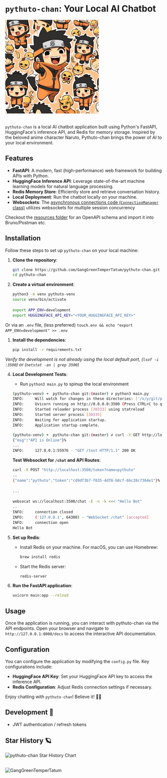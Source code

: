 # `pythuto-chan`: Your Local AI Chatbot

<div align="left">
  <img src="media/pythuto-chan-2.jpg" alt="pythuto-chan" width="300"/>
</div>
<br>

`pythuto-chan` is a local AI chatbot application built using Python's FastAPI, HuggingFace's inference API, and Redis for memory storage. Inspired by the beloved anime character Naruto, Pythuto-chan brings the power of AI to your local environment.

## Features

- **FastAPI**: A modern, fast (high-performance) web framework for building APIs with Python.
- **HuggingFace Inference API**: Leverage state-of-the-art machine learning models for natural language processing.
- **Redis Memory Store**: Efficiently store and retrieve conversation history.
- **Local Deployment**: Run the chatbot locally on your machine.
- **Websockets**: The [asynchronous connections code (`ConnectionManager` class)](src/socket/connections.py) utilizes websockets for multiple session concurrency

Checkout the [resources folder](./resources) for an OpenAPI schema and import it into Bruno/Postman etc.

## Installation

Follow these steps to set up `pythuto-chan` on your local machine:

1. **Clone the repository**:
    ```sh
    git clone https://github.com/GangGreenTemperTatum/pythuto-chan.git
    cd pythuto-chan
    ```

2. **Create a virtual environment**:
    ```sh
    python3 -m venv pythuto-venv
    source venv/bin/activate

    export APP_ENV=development
    export HUGGINGFACE_API_KEY="<YOUR_HUGGINGFACE_API_KEY>"
    ```

Or via an `.env` file, (less preferred) `touch.env && echo "export APP_ENV=development" >> .env`

1. **Install the dependencies**:
    ```sh
    pip install -r requirements.txt
    ```

*Verify the development is not already using the local default port, (`lsof -i :3500`) or (`netstat -an | grep 3500`)*

4. **Local Development Tests**:
   - Run `python3 main.py` to spinup the local environment

    ```sh
    (pythuto-venv) ➜  pythuto-chan git:(master) ✗ python3 main.py           
    INFO:     Will watch for changes in these directories: ['/x/y/git/pythuto-chan']
    INFO:     Uvicorn running on http://0.0.0.0:3500 (Press CTRL+C to quit)
    INFO:     Started reloader process [30333] using statreload
    INFO:     Started server process [30335]
    INFO:     Waiting for application startup.
    INFO:     Application startup complete.
    ``` 

    ```sh
    (pythuto-venv) ➜  pythuto-chan git:(master) ✗ curl -X GET http://localhost:3500/test
    {"msg":"API is Online"}% 
    ...
    INFO:     127.0.0.1:55976 - "GET /test HTTP/1.1" 200 OK
    ```

    **Test Websocket for `/chat` and API Routes**:

    ```sh
    curl -X POST "http://localhost:3500/token?name=pythuto"
    ..
    {"name":"pythuto","token":"cd9df3b7-f035-4df8-b0cf-6bc28c7364e1"}%
    
    ...

    websocat ws://localhost:3500/chat -E -n -k <<< "Hello Bot"
    ..
    INFO:     connection closed
    INFO:     ('127.0.0.1', 64300) - "WebSocket /chat" [accepted]
    INFO:     connection open
    Hello Bot
    ```

5. **Set up Redis**:
    - Install Redis on your machine. For macOS, you can use Homebrew:
        ```sh
        brew install redis
        ```
    - Start the Redis server:
        ```sh
        redis-server
        ```

6. **Run the FastAPI application**:
    ```sh
    uvicorn main:app --reload
    ```

## Usage

Once the application is running, you can interact with pythuto-chan via the API endpoints. Open your browser and navigate to `http://127.0.0.1:8000/docs` to access the interactive API documentation.

## Configuration

You can configure the application by modifying the `config.py` file. Key configurations include:

- **HuggingFace API Key**: Set your HuggingFace API key to access the inference API.
- **Redis Configuration**: Adjust Redis connection settings if necessary.

Enjoy chatting with `pythuto-chan`! Believe it! 🍥🦊

## Development 🚧

- JWT authentication / refresh tokens

## Star History 🪐

<div align="left">
  <img src="https://api.star-history.com/svg?repos=GangGreenTemperTatum/pythuto-chan&type=Date" alt="pythuto-chan Star History Chart" width="700"/>
</div>
<br>
<p><a href="https://www.buymeacoffee.com/GangGreenTemperTatum"> <img align="left" src="https://cdn.buymeacoffee.com/buttons/v2/default-yellow.png" height="50" width="210" alt="GangGreenTemperTatum" /></a></p><br><br>